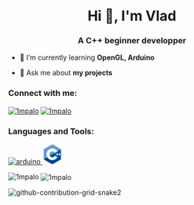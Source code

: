 

<h1 align="center">Hi 👋, I'm Vlad</h1>

<h3 align="center">A C++ beginner developper</h3>

- 🌱 I’m currently learning **OpenGL, Arduino**

- 💬 Ask me about **my projects**

<h3 align="left">Connect with me:</h3>
<p align="left">
<a href="https://www.leetcode.com/1mpalo" target="blank"><img align="center" src="https://raw.githubusercontent.com/rahuldkjain/github-profile-readme-generator/master/src/images/icons/Social/leet-code.svg" alt="1mpalo" height="30" width="40" /></a>
<a href="https://discord.gg/1mpalo" target="blank"><img align="center" src="https://raw.githubusercontent.com/rahuldkjain/github-profile-readme-generator/master/src/images/icons/Social/discord.svg" alt="1mpalo" height="30" width="40" /></a>
</p>

<h3 align="left">Languages and Tools:</h3>
<p align="left"> <a href="https://www.arduino.cc/" target="_blank" rel="noreferrer"> <img src="https://cdn.worldvectorlogo.com/logos/arduino-1.svg" alt="arduino" width="40" height="40"/> </a> <a href="https://www.w3schools.com/cpp/" target="_blank" rel="noreferrer"> <img src="https://raw.githubusercontent.com/devicons/devicon/master/icons/cplusplus/cplusplus-original.svg" alt="cplusplus" width="40" height="40"/> </a> </p>

<p><img align="left" src="https://github-readme-stats.vercel.app/api/top-langs?username=1mpalo&show_icons=true&locale=en&layout=compact" alt="1mpalo" /></p>

<p>&nbsp;<img align="center" src="https://github-readme-stats.vercel.app/api?username=1mpalo&show_icons=true&locale=en" alt="1mpalo" /></p>


![github-contribution-grid-snake2](https://github.com/1mpalo/1mpalo/assets/148369119/238fd81c-284b-4ffc-b156-ddc3f1b2967f)
